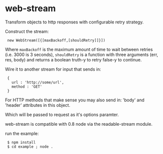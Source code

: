 web-stream
==========

Transform objects to http responses with configurable retry strategy.

Construct the stream:

     new WebStream([{[maxBackoff,[shouldRetry]]}])

Where `maxBackoff` is the maximum amount of time to wait between retries
(i.e. 3000 is 3 seconds), ``shouldRetry`` is a function with three
arguments (err, res, body) and returns a boolean truth-y to retry
false-y to continue. 

Wire it to another stream for input that sends in:

     {
       url : 'http://some/url',
       method : 'GET'
     }

For HTTP methods that make sense you may also send in: 'body' and
'header' attributes in this object.

Which will be passed to request as it's options paramter.

web-stream is compatible with 0.8 node via the readable-stream module.

run the example:

     $ npm install
     $ cd example ; node .


